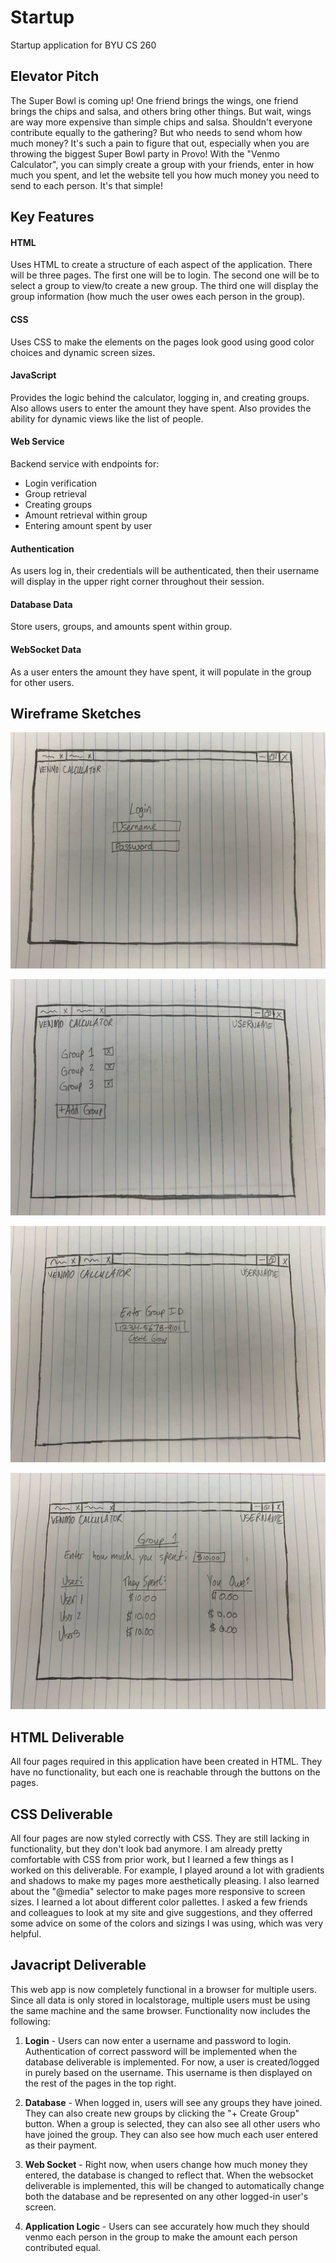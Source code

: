 # Startup
Startup application for BYU CS 260

## Elevator Pitch
The Super Bowl is coming up! One friend brings the wings, one friend brings the chips and salsa, and others bring other things. But wait, wings are way more expensive than simple chips and salsa. Shouldn't everyone contribute equally to the gathering? But who needs to send whom how much money? It's such a pain to figure that out, especially when you are throwing the biggest Super Bowl party in Provo! With the "Venmo Calculator", you can simply create a group with your friends, enter in how much you spent, and let the website tell you how much money you need to send to each person. It's that simple!

## Key Features
#### HTML
Uses HTML to create a structure of each aspect of the application. There will be three pages. The first one will be to login. The second one will be to select a group to view/to create a new group. The third one will display the group information (how much the user owes each person in the group).
#### CSS
Uses CSS to make the elements on the pages look good using good color choices and dynamic screen sizes.
#### JavaScript
Provides the logic behind the calculator, logging in, and creating groups. Also allows users to enter the amount they have spent. Also provides the ability for dynamic views like the list of people.
#### Web Service
Backend service with endpoints for:

- Login verification
- Group retrieval
- Creating groups
- Amount retrieval within group
- Entering amount spent by user
#### Authentication
As users log in, their credentials will be authenticated, then their username will display in the upper right corner throughout their session.
#### Database Data
Store users, groups, and amounts spent within group.
#### WebSocket Data
As a user enters the amount they have spent, it will populate in the group for other users. 

## Wireframe Sketches
![alt text](<image0 (11).jpeg>)

![alt text](image3.jpeg)

![alt text](image2.jpeg)

![alt text](<image1 (6).jpeg>)

## HTML Deliverable
All four pages required in this application have been created in HTML. They have no functionality, but each one is reachable through the buttons on the pages. 

## CSS Deliverable
All four pages are now styled correctly with CSS. They are still lacking in functionality, but they don't look bad anymore. I am already pretty comfortable with CSS from prior work, but I learned a few things as I worked on this deliverable. For example, I played around a lot with gradients and shadows to make my pages more aesthetically pleasing. I also learned about the "@media" selector to make pages more responsive to screen sizes. I learned a lot about different color pallettes. I asked a few friends and colleagues to look at my site and give suggestions, and they offerred some advice on some of the colors and sizings I was using, which was very helpful.

## Javacript Deliverable
This web app is now completely functional in a browser for multiple users. Since all data is only stored in localstorage, multiple users must be using the same machine and the same browser. Functionality now includes the following:

1) **Login** - Users can now enter a username and password to login. Authentication of correct password will be implemented when the database deliverable is implemented. For now, a user is created/logged in purely based on the username. This username is then displayed on the rest of the pages in the top right.

2) **Database** - When logged in, users will see any groups they have joined. They can also create new groups by clicking the "+ Create Group" button. When a group is selected, they can also see all other users who have joined the group. They can also see how much each user entered as their payment.

3) **Web Socket** - Right now, when users change how much money they entered, the database is changed to reflect that. When the websocket deliverable is implemented, this will be changed to automatically change both the database and be represented on any other logged-in user's screen.

4) **Application Logic** - Users can see accurately how much they should venmo each person in the group to make the amount each person contributed equal. 